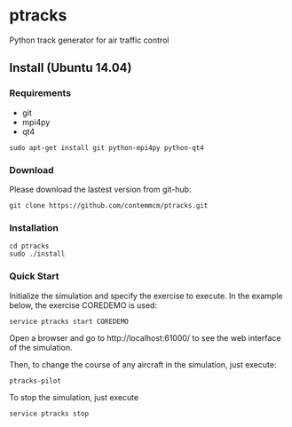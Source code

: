 # ptracks
Python track generator for air traffic control 

## Install (Ubuntu 14.04)


### Requirements

 * git
 * mpi4py
 * qt4

```
sudo apt-get install git python-mpi4py python-qt4
```

### Download

Please download the lastest version from git-hub:

```
git clone https://github.com/contemmcm/ptracks.git
```

### Installation


```
cd ptracks
sudo ./install
```

### Quick Start

Initialize the simulation and specify the exercise to execute. In the example below, the exercise COREDEMO is used:

```
service ptracks start COREDEMO
```

Open a browser and go to http://localhost:61000/ to see the web interface of the simulation.

Then, to change the course of any aircraft in the simulation, just execute:

```
ptracks-pilot
```

To stop the simulation, just execute

```
service ptracks stop
```
